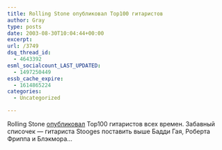 ```yaml
---
title: Rolling Stone опубликовал Top100 гитаристов
author: Gray
type: posts
date: 2003-08-30T10:04:44+00:00
excerpt:
url: /3749
dsq_thread_id:
  - 4643392
esml_socialcount_LAST_UPDATED:
  - 1497250449
essb_cache_expire:
  - 1614865224
categories:
  - Uncategorized

---
```








Rolling Stone <a href="http://www.rollingstone.com/features/coverstory/featuregen.asp?pid=1917" target="_blank">опубликовал</a> Top100 гитаристов всех времен. Забавный списочек &#8212; гитариста Stooges поставить выше Бадди Гая, Роберта Фриппа и Блэкмора&#8230;